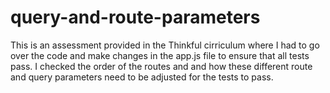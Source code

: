 # query-and-route-parameters

This is an assessment provided in the Thinkful cirriculum where I had to go over the code and make changes in the app.js file to ensure that all tests pass. I checked the order of the routes and and how these different route and query parameters need to be adjusted for the tests to pass. 

